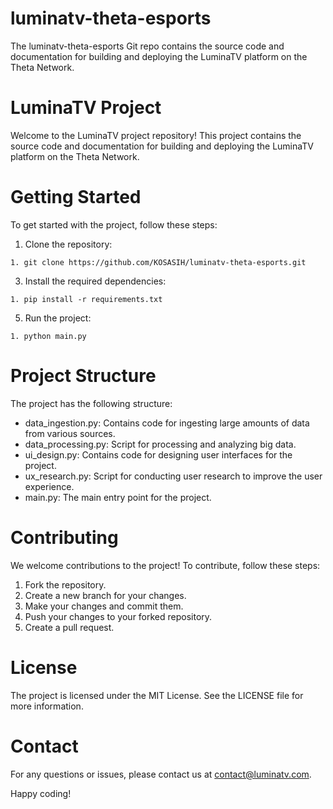 # luminatv-theta-esports
The luminatv-theta-esports Git repo contains the source code and documentation for building and deploying the LuminaTV platform on the Theta Network.

# LuminaTV Project

Welcome to the LuminaTV project repository! This project contains the source code and documentation for building and deploying the LuminaTV platform on the Theta Network.

# Getting Started

To get started with the project, follow these steps:

1. Clone the repository:

`1. git clone https://github.com/KOSASIH/luminatv-theta-esports.git`

3. Install the required dependencies:

`1. pip install -r requirements.txt`

5. Run the project:

`1. python main.py`

# Project Structure

The project has the following structure:

- data_ingestion.py: Contains code for ingesting large amounts of data from various sources.
- data_processing.py: Script for processing and analyzing big data.
- ui_design.py: Contains code for designing user interfaces for the project.
- ux_research.py: Script for conducting user research to improve the user experience.
- main.py: The main entry point for the project.

# Contributing

We welcome contributions to the project! To contribute, follow these steps:

1. Fork the repository.
2. Create a new branch for your changes.
3. Make your changes and commit them.
4. Push your changes to your forked repository.
5. Create a pull request.

# License

The project is licensed under the MIT License. See the LICENSE file for more information.

# Contact

For any questions or issues, please contact us at contact@luminatv.com.

Happy coding!
